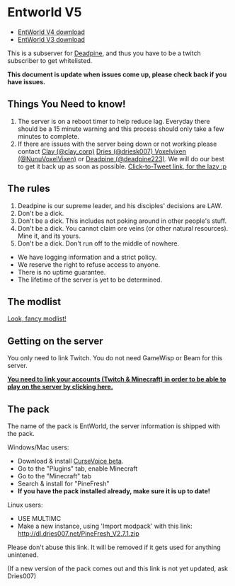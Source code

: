 Entworld V5
=============

- [EntWorld V4 download](https://dl.dries007.net/EntWorld4_World_v4.2.1.7z)
- [EntWorld V3 download](https://dl.dries007.net/EntWorld3_World_v3.2.3.7z)

This is a subserver for [Deadpine](http://www.twitch.tv/deadpine), and thus you have to be a twitch subscriber to get whitelisted.

**This document is update when issues come up, please check back if you have issues.**

Things You Need to know!
------------------------

1. The server is on a reboot timer to help reduce lag. Everyday there should be a 15 minute warning and this process should only take a few minutes to complete.
2. If there are issues with the server being down or not working please contact [Clay (@clay_corp)](https://twitter.com/Clay_corp) [Dries (@driesk007) ](https://twitter.com/driesk007) [Voxelvixen (@NunuVoxelVixen)](https://twitter.com/NunuVoxelVixen) or [Deadpine (@deadpine223)](https://twitter.com/deadpine223). We will do our best to get it back up as soon as possible. [Click-to-Tweet link, for the lazy :p](http://ctt.ec/cqSfe)

The rules
---------

1. Deadpine is our supreme leader, and his disciples' decisions are LAW.
2. Don't be a dick.
3. Don't be a dick. This includes not poking around in other people's stuff.
4. Don't be a dick. You cannot claim ore veins (or other natural resources). Mine it, and its yours.
5. Don't be a dick. Don't run off to the middle of nowhere. 

- We have logging information and a strict policy.
- We reserve the right to refuse access to anyone.
- There is no uptime guarantee.
- The lifetime of the server is yet to be determined.

The modlist
-----------

[Look, fancy modlist!](/modlist.md)

Getting on the server
---------------------

You only need to link Twitch. You do not need GameWisp or Beam for this server.

**[You need to link your accounts (Twitch & Minecraft) in order to be able to play on the server by clicking here.](http://www.doubledoordev.net/?p=linking)**

The pack
--------

The name of the pack is EntWorld, the server information is shipped with the pack.

Windows/Mac users: 
- Download & install [CurseVoice beta](http://beta.cursevoice.com/).
- Go to the "Plugins" tab, enable Minecraft
- Go to the "Minecraft" tab
- Search & install for "PineFresh"
- **If you have the pack installed already, make sure it is up to date!**

Linux users:

- USE MULTIMC
- Make a new instance, using 'Import modpack' with this link: http://dl.dries007.net/PineFresh_V2.7.1.zip

Please don't abuse this link. It will be removed if it gets used for anything unintened.

(If a new version of the pack comes out and this link is not yet updated, ask Dries007)
